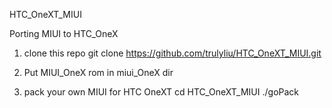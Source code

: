 HTC_OneXT_MIUI

Porting MIUI to HTC_OneX

1. clone this repo
git clone  https://github.com/trulyliu/HTC_OneXT_MIUI.git

2. Put MIUI_OneX rom in miui_OneX dir

3. pack your own MIUI for HTC OneXT
cd HTC_OneXT_MIUI
./goPack

